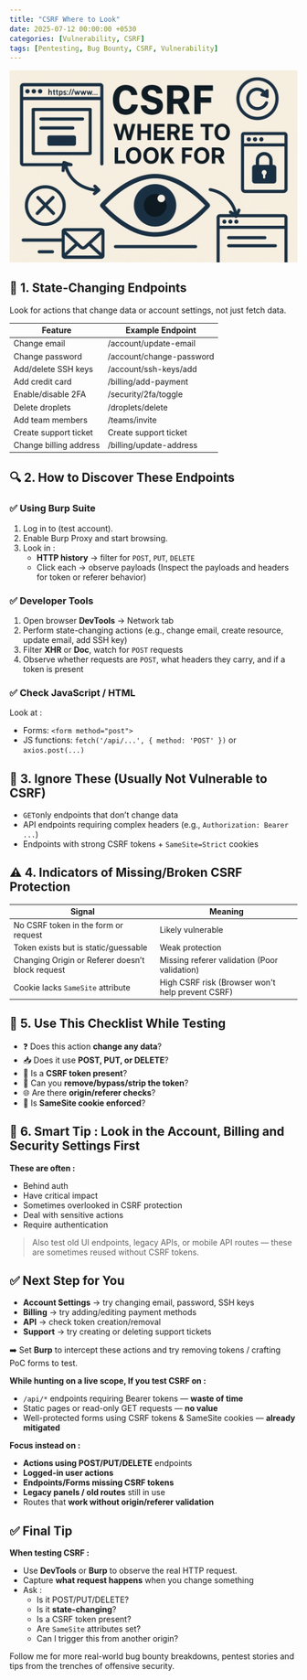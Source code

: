 ```yaml
---
title: "CSRF Where to Look"
date: 2025-07-12 00:00:00 +0530
categories: [Vulnerability, CSRF]
tags: [Pentesting, Bug Bounty, CSRF, Vulnerability]
---
```


![Alt Text](/img/CSRF.png)

## 🎯 1. State-Changing Endpoints

Look for actions that change data or account settings, not just fetch data.

| Feature | Example Endpoint |
|--|--|
| Change email  | /account/update-email |
| Change password | /account/change-password
| Add/delete SSH keys | /account/ssh-keys/add
| Add credit card | /billing/add-payment
| Enable/disable 2FA | /security/2fa/toggle
| Delete droplets | /droplets/delete
| Add team members| /teams/invite
| Create support ticket | Create support ticket
| Change billing address | /billing/update-address



## 🔍 2. How to Discover These Endpoints
### ✅ Using Burp Suite

1.  Log in to (test account).
2.  Enable Burp Proxy and start browsing.
3.  Look in :
    - **HTTP history** → filter for `POST`, `PUT`, `DELETE`
    -   Click each → observe payloads (Inspect the payloads and headers for token or referer behavior)

### ✅ Developer Tools

1.  Open browser **DevTools** → Network tab
2.  Perform state-changing actions (e.g., change email, create resource, update email, add SSH key)
3.  Filter **XHR** or **Doc**, watch for `POST` requests
4.  Observe whether requests are `POST`, what headers they carry, and if a token is present

### ✅ Check JavaScript / HTML

Look at :

-   Forms: `<form method="post">`
-   JS functions: `fetch('/api/...', { method: 'POST' })` or `axios.post(...)`

## 🛑 3. Ignore These (Usually Not Vulnerable to CSRF)

-   `GET`only endpoints that don’t change data
-   API endpoints requiring complex headers (e.g., `Authorization: Bearer ...`)
-   Endpoints with strong CSRF tokens + `SameSite=Strict` cookies

## ⚠️ 4. Indicators of Missing/Broken CSRF Protection

| Signal | Meaning |
|--|--|
|No CSRF token in the form or request  | Likely vulnerable |
|Token exists but is static/guessable|Weak protection
|Changing Origin or Referer doesn’t block request|Missing referer validation (Poor validation)
|Cookie lacks `SameSite` attribute|High CSRF risk (Browser won't help prevent CSRF)

## 🧪 5. Use This Checklist While Testing

-   ❓ Does this action **change any data**?
-   📥 Does it use **POST, PUT, or DELETE**?
-   🔐 Is a **CSRF token present**?
-   🧩 Can you **remove/bypass/strip the token**?
-   🌐 Are there **origin/referer checks**?
-   🍪 Is **SameSite cookie enforced**?

## 🧠 6. Smart Tip : Look in the Account, Billing and Security Settings First

**These are often :**

-   Behind auth
-   Have critical impact
-   Sometimes overlooked in CSRF protection
-   Deal with sensitive actions
-   Require authentication

> Also test old UI endpoints, legacy APIs, or mobile API routes — these are sometimes reused without CSRF tokens.

## ✅ Next Step for You

-   **Account Settings** → try changing email, password, SSH keys
-   **Billing** → try adding/editing payment methods
-   **API** → check token creation/removal
-   **Support** → try creating or deleting support tickets

➡️ Set **Burp** to intercept these actions and try removing tokens / crafting PoC forms to test.

**While hunting on a live scope, If you test CSRF on :**

-   `/api/*` endpoints requiring Bearer tokens — **waste of time**
-   Static pages or read-only GET requests — **no value**
-   Well-protected forms using CSRF tokens & SameSite cookies — **already mitigated**

**Focus instead on :**

-   **Actions using POST/PUT/DELETE** endpoints
-   **Logged-in user actions**
-   **Endpoints/Forms missing CSRF tokens**
-   **Legacy panels / old routes** still in use
-   Routes that **work without origin/referer validation**

## ✅ Final Tip

**When testing CSRF :**

-   Use **DevTools** or **Burp** to observe the real HTTP request.
-   Capture **what request happens** when you change something
-   Ask :
    -   Is it POST/PUT/DELETE?
    -   Is it **state-changing**?
    -   Is a CSRF token present?
    -   Are `SameSite` attributes set?
    -   Can I trigger this from another origin?

Follow me for more real-world bug bounty breakdowns, pentest stories and tips from the trenches of offensive security.